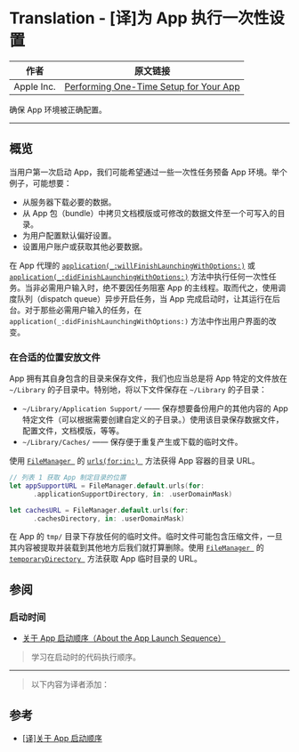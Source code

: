 # Translation - [译]为 App 执行一次性设置

作者 | 原文链接
--- | ---
Apple Inc. | [Performing One-Time Setup for Your App](https://developer.apple.com/documentation/uikit/core_app/managing_your_app_s_life_cycle/responding_to_the_launch_of_your_app/performing_one-time_setup_for_your_app)

确保 App 环境被正确配置。

---

## 概览

当用户第一次启动 App，我们可能希望通过一些一次性任务预备 App 环境。举个例子，可能想要：

- 从服务器下载必要的数据。
- 从 App 包（bundle）中拷贝文档模版或可修改的数据文件至一个可写入的目录。
- 为用户配置默认偏好设置。
- 设置用户账户或获取其他必要数据。

在 App 代理的 [`application(_:willFinishLaunchingWithOptions:)`](https://developer.apple.com/documentation/uikit/uiapplicationdelegate/1623032-application) 或 [`application(_:didFinishLaunchingWithOptions:)`](https://developer.apple.com/documentation/uikit/uiapplicationdelegate/1622921-application) 方法中执行任何一次性任务。当非必需用户输入时，绝不要因任务阻塞 App 的主线程。取而代之，使用调度队列（dispatch queue）异步开启任务，当 App 完成启动时，让其运行在后台。对于那些必需用户输入的任务，在 `application(_:didFinishLaunchingWithOptions:)` 方法中作出用户界面的改变。

### 在合适的位置安放文件

App 拥有其自身包含的目录来保存文件，我们也应当总是将 App 特定的文件放在 `~/Library` 的子目录中。特别地，将以下文件保存在 `~/Library` 的子目录：

- `~/Library/Application Support/` —— 保存想要备份用户的其他内容的 App 特定文件（可以根据需要创建自定义的子目录。）使用该目录保存数据文件，配置文件，文档模版，等等。
- `~/Library/Caches/` —— 保存便于重复产生或下载的临时文件。

使用 [`FileManager `](https://developer.apple.com/documentation/foundation/filemanager) 的 [`urls(for:in:) `](https://developer.apple.com/documentation/foundation/filemanager/1407726-urls) 方法获得 App 容器的目录 URL。

```swift
// 列表 1 获取 App 制定目录的位置
let appSupportURL = FileManager.default.urls(for: 
      .applicationSupportDirectory, in: .userDomainMask)

let cachesURL = FileManager.default.urls(for: 
      .cachesDirectory, in: .userDomainMask)
```

在 App 的 `tmp/` 目录下存放任何的临时文件。临时文件可能包含压缩文件，一旦其内容被提取并装载到其他地方后我们就打算删除。使用 [`FileManager `](https://developer.apple.com/documentation/foundation/filemanager) 的 [`temporaryDirectory `](https://developer.apple.com/documentation/foundation/filemanager/1642996-temporarydirectory) 方法获取 App 临时目录的 URL。

## 参阅

### 启动时间

- [关于 App 启动顺序（About the App Launch Sequence）](https://developer.apple.com/documentation/uikit/core_app/managing_your_app_s_life_cycle/responding_to_the_launch_of_your_app/about_the_app_launch_sequence)

> 学习在启动时的代码执行顺序。

---

> 以下内容为译者添加：

## 参考

- [[译]关于 App 启动顺序](https://github.com/kingcos/Perspective/issues/58)